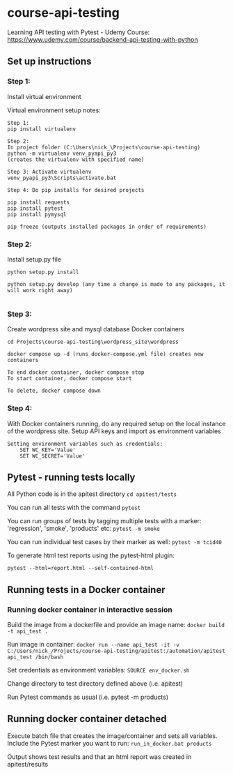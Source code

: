 # course-api-testing
 Learning API testing with Pytest - Udemy Course: https://www.udemy.com/course/backend-api-testing-with-python

## Set up instructions

### Step 1:
Install virtual environment

Virtual environment setup notes:
```
Step 1:
pip install virtualenv

Step 2:
In project folder (C:\Users\nick_\Projects\course-api-testing)
python -m virtualenv venv_pyapi_py3
(creates the virtualenv with specified name)

Step 3: Activate virtualenv
venv_pyapi_py3\Scripts\activate.bat

Step 4: Do pip installs for desired projects

pip install requests
pip install pytest
pip install pymysql

pip freeze (outputs installed packages in order of requirements)

```

### Step 2: 
Install setup.py file

```
python setup.py install

python setup.py develop (any time a change is made to any packages, it will work right away)
	
```

### Step 3:
Create wordpress site and mysql database Docker containers

```
cd Projects\course-api-testing\wordpress_site\wordpress

docker compose up -d (runs docker-compose.yml file) creates new containers

To end docker container, docker compose stop
To start container, docker compose start

To delete, docker compose down
```

### Step 4:
With Docker containers running, do any required setup on the local instance of the wordpress site.
Setup API keys and import as environment variables

```
Setting environment variables such as credentials:
	SET WC_KEY='Value'
	SET WC_SECRET='Value'
```

## Pytest - running tests locally

All Python code is in the apitest directory
`cd apitest/tests`

You can run all tests with the command `pytest`

You can run groups of tests by tagging multiple tests with a marker: 'regression', 'smoke', 'products' etc: `pytest -m smoke`

You can run individual test cases by their marker as well: `pytest -m tcid40`

To generate html test reports using the pytest-html plugin:
```
pytest --html=report.html --self-contained-html
```


## Running tests in a Docker container

### Running docker container in interactive session

Build the image from a dockerfile and provide an image name: `docker build -t api_test .`

Run image in container: `docker run --name api_test -it -v C:/Users/nick_/Projects/course-api-testing/apitest:/automation/apitest api_test /bin/bash`

Set credentials as environment variables: `SOURCE env_docker.sh`

Change directory to test directory defined above (i.e. apitest)

Run Pytest commands as usual (i.e. pytest -m products)

## Running docker container detached

Execute batch file that creates the image/container and sets all variables. Include the Pytest marker you want to run: `run_in_docker.bat products`

Output shows test results and that an html report was created in apitest/results


